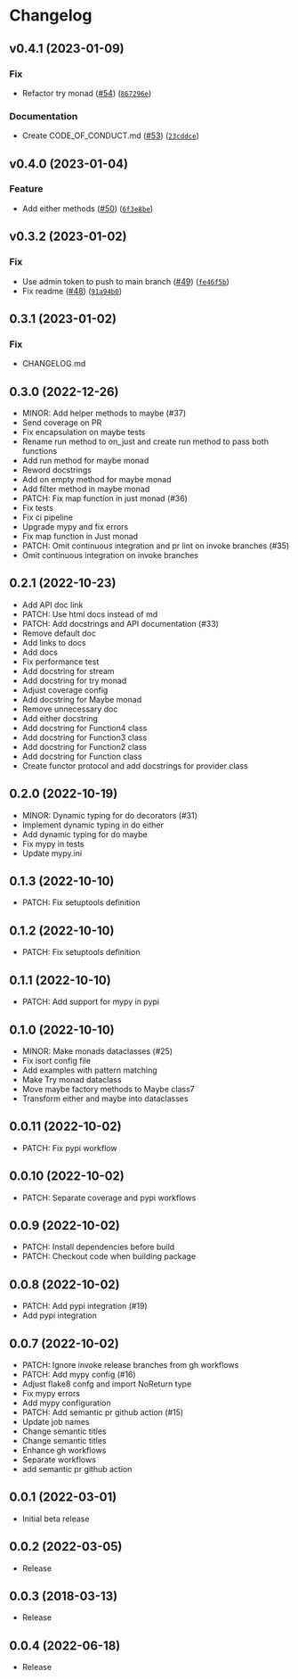 # Changelog

<!--next-version-placeholder-->

## v0.4.1 (2023-01-09)
### Fix
* Refactor try monad ([#54](https://github.com/niconunez96/pynction/issues/54)) ([`867296e`](https://github.com/niconunez96/pynction/commit/867296ee9b03a85e5158b453f190c1af269d12de))

### Documentation
* Create CODE_OF_CONDUCT.md ([#53](https://github.com/niconunez96/pynction/issues/53)) ([`23cddce`](https://github.com/niconunez96/pynction/commit/23cddcec01d4a5dfbc04d8657e8d2c5bc4b563a4))

## v0.4.0 (2023-01-04)
### Feature
* Add either methods ([#50](https://github.com/niconunez96/pynction/issues/50)) ([`6f3e8be`](https://github.com/niconunez96/pynction/commit/6f3e8bea99c21b0a72ed864d51b95a659049b0c0))

## v0.3.2 (2023-01-02)
### Fix
* Use admin token to push to main branch ([#49](https://github.com/niconunez96/pynction/issues/49)) ([`fe46f5b`](https://github.com/niconunez96/pynction/commit/fe46f5b7b82df4192421d48b7a3e858108a41e2f))
* Fix readme ([#48](https://github.com/niconunez96/pynction/issues/48)) ([`91a94b0`](https://github.com/niconunez96/pynction/commit/91a94b09549406e562cafff97148eeaf0d0c6795))

## 0.3.1 (2023-01-02)

### Fix

- CHANGELOG.md

## 0.3.0 (2022-12-26)

- MINOR: Add helper methods to maybe (#37)
- Send coverage on PR
- Fix encapsulation on maybe tests
- Rename run method to on_just and create run method to pass both functions
- Add run method for maybe monad
- Reword docstrings
- Add on empty method for maybe monad
- Add filter method in maybe monad
- PATCH: Fix map function in just monad (#36)
- Fix tests
- Fix ci pipeline
- Upgrade mypy and fix errors
- Fix map function in Just monad
- PATCH: Omit continuous integration and pr lint on invoke branches (#35)
- Omit continuous integration on invoke branches

## 0.2.1 (2022-10-23)

- Add API doc link
- PATCH: Use html docs instead of md
- PATCH: Add docstrings and API documentation (#33)
- Remove default doc
- Add links to docs
- Add docs
- Fix performance test
- Add docstring for stream
- Add docstring for try monad
- Adjust coverage config
- Add docstring for Maybe monad
- Remove unnecessary doc
- Add either docstring
- Add docstring for Function4 class
- Add docstring for Function3 class
- Add docstring for Function2 class
- Add docstring for Function class
- Create functor protocol and add docstrings for provider class

## 0.2.0 (2022-10-19)

- MINOR: Dynamic typing for do decorators (#31)
- Implement dynamic typing in do either
- Add dynamic typing for do maybe
- Fix mypy in tests
- Update mypy.ini

## 0.1.3 (2022-10-10)

- PATCH: Fix setuptools definition

## 0.1.2 (2022-10-10)

- PATCH: Fix setuptools definition

## 0.1.1 (2022-10-10)

- PATCH: Add support for mypy in pypi

## 0.1.0 (2022-10-10)

- MINOR: Make monads dataclasses (#25)
- Fix isort config file
- Add examples with pattern matching
- Make Try monad dataclass
- Move maybe factory methods to Maybe class7
- Transform either and maybe into dataclasses

## 0.0.11 (2022-10-02)

- PATCH: Fix pypi workflow

## 0.0.10 (2022-10-02)

- PATCH: Separate coverage and pypi workflows

## 0.0.9 (2022-10-02)

- PATCH: Install dependencies before build
- PATCH: Checkout code when building package

## 0.0.8 (2022-10-02)

- PATCH: Add pypi integration (#19)
- Add pypi integration

## 0.0.7 (2022-10-02)

- PATCH: Ignore invoke release branches from gh workflows
- PATCH: Add mypy config (#16)
- Adjust flake8 confg and import NoReturn type
- Fix mypy errors
- Add mypy configuration
- PATCH: Add semantic pr github action (#15)
- Update job names
- Change semantic titles
- Change semantic titles
- Enhance gh workflows
- Separate workflows
- add semantic pr github action

## 0.0.1 (2022-03-01)

- Initial beta release

## 0.0.2 (2022-03-05)

- Release

## 0.0.3 (2018-03-13)

- Release

## 0.0.4 (2022-06-18)

- Release

